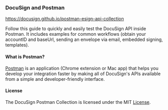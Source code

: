 
### DocuSign and Postman 

https://docusign.github.io/postman-esign-api-collection

Follow this guide to quickly and easily test the DocuSign API inside Postman. It includes examples for common workflows (obtain your accountID and baseUrl, sending an envelope via email, embedded signing, templates). 


#### What is Postman? 

[Postman](https://www.getpostman.com/) is an application (Chrome extension or Mac app) that helps you develop your integration faster by making all of DocuSign's APIs available from a simple and developer-friendly interface. 


#### License 

The DocuSign Postman Collection is licensed under the MIT [License](LICENSE).
